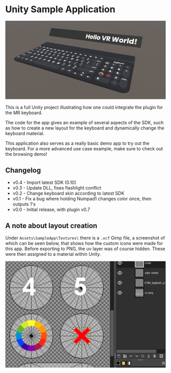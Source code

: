 # Unity Sample Application

![preview](/resources/sample_preview.png?raw=true)

This is a full Unity project illustrating how one could integrate the plugin for the MR keyboard.

The code for the app gives an example of several aspects of the SDK, such as how to create a new layout for the keyboard and dynamically change the keyboard material.

This application also serves as a really basic demo app to try out the keyboard. For a more advanced use case example, make sure to check out the browsing demo!

## Changelog

* v0.4 - Import latest SDK (0.10)
* v0.3 - Update DLL, fixes flashlight conflict
* v0.2 - Change keyboard skin according to latest SDK
* v0.1 - Fix a bug where holding Numpad1 changes color once, then outputs 1's
* v0.0 - Initial release, with plugin v0.7

## A note about layout creation

Under `Assets\SampleApp\Textures\` there is a `.xcf` Gimp file, a screenshot of which can be seen below, that shows how the custom icons were made for this app. Before exporting to PNG, the uv layer was of course hidden. These were then assigned to a material within Unity.

![uv placement](/resources/sample_uv_icon_placement.png?raw=true)
